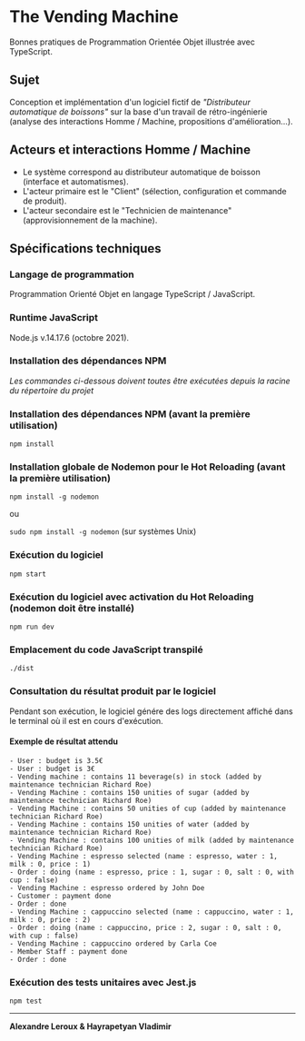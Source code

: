 # The Vending Machine

Bonnes pratiques de Programmation Orientée Objet illustrée avec TypeScript.

## Sujet

Conception et implémentation d'un logiciel fictif de _"Distributeur automatique de boissons"_ sur la base d'un travail de rétro-ingénierie (analyse des interactions Homme / Machine, propositions d'amélioration...).

## Acteurs et interactions Homme / Machine

- Le système correspond au distributeur automatique de boisson (interface et automatismes).
- L'acteur primaire est le "Client" (sélection, configuration et commande de produit).
- L'acteur secondaire est le "Technicien de maintenance" (approvisionnement de la machine).

## Spécifications techniques

### Langage de programmation

Programmation Orienté Objet en langage TypeScript / JavaScript.

### Runtime JavaScript

Node.js v.14.17.6 (octobre 2021).

### Installation des dépendances NPM

_Les commandes ci-dessous doivent toutes être exécutées depuis la racine du répertoire du projet_

### Installation des dépendances NPM (avant la première utilisation)

`npm install`

### Installation globale de Nodemon pour le Hot Reloading (avant la première utilisation)

`npm install -g nodemon`

ou

`sudo npm install -g nodemon` (sur systèmes Unix)

### Exécution du logiciel

`npm start`

### Exécution du logiciel avec activation du Hot Reloading (nodemon doit être installé)

`npm run dev`

### Emplacement du code JavaScript transpilé

`./dist`

### Consultation du résultat produit par le logiciel

Pendant son exécution, le logiciel génére des logs directement affiché dans le terminal où il est en cours d'exécution.

#### Exemple de résultat attendu

```
- User : budget is 3.5€
- User : budget is 3€
- Vending machine : contains 11 beverage(s) in stock (added by maintenance technician Richard Roe)
- Vending Machine : contains 150 unities of sugar (added by maintenance technician Richard Roe)
- Vending Machine : contains 50 unities of cup (added by maintenance technician Richard Roe)
- Vending Machine : contains 150 unities of water (added by maintenance technician Richard Roe)
- Vending Machine : contains 100 unities of milk (added by maintenance technician Richard Roe)
- Vending Machine : espresso selected (name : espresso, water : 1, milk : 0, price : 1)
- Order : doing (name : espresso, price : 1, sugar : 0, salt : 0, with cup : false)
- Vending Machine : espresso ordered by John Doe
- Customer : payment done
- Order : done
- Vending Machine : cappuccino selected (name : cappuccino, water : 1, milk : 0, price : 2)
- Order : doing (name : cappuccino, price : 2, sugar : 0, salt : 0, with cup : false)
- Vending Machine : cappuccino ordered by Carla Coe
- Member Staff : payment done
- Order : done
```

### Exécution des tests unitaires avec Jest.js

`npm test`

---

**Alexandre Leroux & Hayrapetyan Vladimir**
